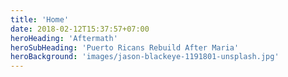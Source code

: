 ```yaml
---
title: 'Home'
date: 2018-02-12T15:37:57+07:00
heroHeading: 'Aftermath'
heroSubHeading: 'Puerto Ricans Rebuild After Maria'
heroBackground: 'images/jason-blackeye-1191801-unsplash.jpg'
---
```

